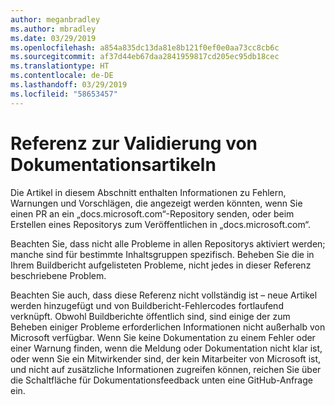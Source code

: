 ```yaml
---
author: meganbradley
ms.author: mbradley
ms.date: 03/29/2019
ms.openlocfilehash: a854a835dc13da81e8b121f0ef0e0aa73cc8cb6c
ms.sourcegitcommit: af37d44eb67daa2841959817cd205ec95db18cec
ms.translationtype: HT
ms.contentlocale: de-DE
ms.lasthandoff: 03/29/2019
ms.locfileid: "58653457"
---
```

# <a name="docs-validation-reference"></a>Referenz zur Validierung von Dokumentationsartikeln

Die Artikel in diesem Abschnitt enthalten Informationen zu Fehlern, Warnungen und Vorschlägen, die angezeigt werden könnten, wenn Sie einen PR an ein „docs.microsoft.com“-Repository senden, oder beim Erstellen eines Repositorys zum Veröffentlichen in „docs.microsoft.com“.

Beachten Sie, dass nicht alle Probleme in allen Repositorys aktiviert werden; manche sind für bestimmte Inhaltsgruppen spezifisch. Beheben Sie die in Ihrem Buildbericht aufgelisteten Probleme, nicht jedes in dieser Referenz beschriebene Problem.

Beachten Sie auch, dass diese Referenz nicht vollständig ist – neue Artikel werden hinzugefügt und von Buildbericht-Fehlercodes fortlaufend verknüpft. Obwohl Buildberichte öffentlich sind, sind einige der zum Beheben einiger Probleme erforderlichen Informationen nicht außerhalb von Microsoft verfügbar. Wenn Sie keine Dokumentation zu einem Fehler oder einer Warnung finden, wenn die Meldung oder Dokumentation nicht klar ist, oder wenn Sie ein Mitwirkender sind, der kein Mitarbeiter von Microsoft ist, und nicht auf zusätzliche Informationen zugreifen können, reichen Sie über die Schaltfläche für Dokumentationsfeedback unten eine GitHub-Anfrage ein.